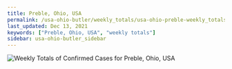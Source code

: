 ```yaml
---
title: Preble, Ohio, USA
permalink: /usa-ohio-butler/weekly_totals/usa-ohio-preble-weekly_totals.html
last_updated: Dec 13, 2021
keywords: ["Preble, Ohio, USA", "weekly totals"]
sidebar: usa-ohio-butler_sidebar
---
```


![Weekly Totals of Confirmed Cases for Preble, Ohio, USA](/covid_tracker/images/graphs/usa-ohio-preble-weekly_totals_graph.png)
